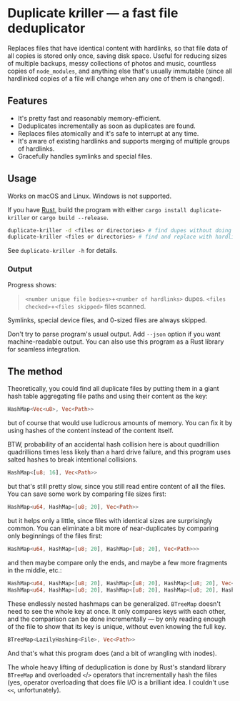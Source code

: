 # Duplicate k*r*iller — a fast file deduplicator

Replaces files that have identical content with hardlinks, so that file data of all copies is stored only once, saving disk space. Useful for reducing sizes of multiple backups, messy collections of photos and music, countless copies of `node_modules`, and anything else that's usually immutable (since all hardlinked copies of a file will change when any one of them is changed).


## Features

* It's pretty fast and reasonably memory-efficient.
* Deduplicates incrementally as soon as duplicates are found.
* Replaces files atomically and it's safe to interrupt at any time.
* It's aware of existing hardlinks and supports merging of multiple groups of hardlinks.
* Gracefully handles symlinks and special files.

## Usage

Works on macOS and Linux. Windows is not supported.

If you have [Rust](https://www.rust-lang.org/), build the program with either `cargo install duplicate-kriller` or `cargo build --release`.

```sh
duplicate-kriller -d <files or directories> # find dupes without doing anything
duplicate-kriller <files or directories> # find and replace with hardlinks
```

See `duplicate-kriller -h` for details.

### Output

Progress shows:

> `<number unique file bodies>`+`<number of hardlinks>` dupes. `<files checked>`+`<files skipped>` files scanned.

Symlinks, special device files, and 0-sized files are always skipped.

Don't try to parse program's usual output. Add `--json` option if you want machine-readable output. You can also use this program as a Rust library for seamless integration.

## The method

Theoretically, you could find all duplicate files by putting them in a giant hash table aggregating file paths and using their content as the key:

```rust
HashMap<Vec<u8>, Vec<Path>>
```

but of course that would use ludicrous amounts of memory. You can fix it by using hashes of the content instead of the content itself.

BTW, probability of an accidental hash collision here is about quadrillion quadrillions times less likely than a hard drive failure, and this program uses salted hashes to break intentional collisions.

```rust
HashMap<[u8; 16], Vec<Path>>
```

but that's still pretty slow, since you still read entire content of all the files. You can save some work by comparing file sizes first:

```rust
HashMap<u64, HashMap<[u8; 20], Vec<Path>>
```

but it helps only a little, since files with identical sizes are surprisingly common. You can eliminate a bit more of near-duplicates by comparing only beginnings of the files first:

```rust
HashMap<u64, HashMap<[u8; 20], HashMap<[u8; 20], Vec<Path>>>
```

and then maybe compare only the ends, and maybe a few more fragments in the middle, etc.:

```rust
HashMap<u64, HashMap<[u8; 20], HashMap<[u8; 20], HashMap<[u8; 20], Vec<Path>>>>
HashMap<u64, HashMap<[u8; 20], HashMap<[u8; 20], HashMap<[u8; 20], HashMap<[u8; 20], HashMap<[u8; 20], …>>>>
```

These endlessly nested hashmaps can be generalized. `BTreeMap` doesn't need to see the whole key at once. It only compares keys with each other, and the comparison can be done incrementally — by only reading enough of the file to show that its key is unique, without even knowing the full key.

```rust
BTreeMap<LazilyHashing<File>, Vec<Path>>
```

And that's what this program does (and a bit of wrangling with inodes).

The whole heavy lifting of deduplication is done by Rust's standard library `BTreeMap` and overloaded `<`/`>` operators that incrementally hash the files (yes, operator overloading that does file I/O is a brilliant idea. I couldn't use `<<`, unfortunately).
